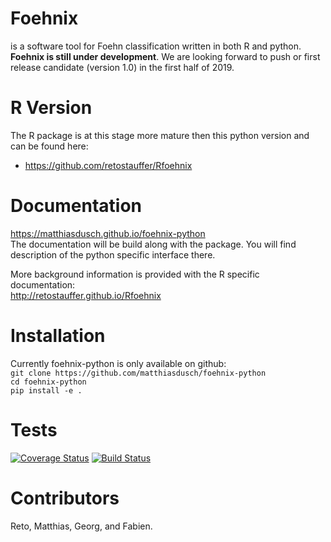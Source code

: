 # Foehnix
is a software tool for Foehn classification written in both R and python.
**Foehnix is still under development**.
We are looking forward to push or first release candidate (version 1.0) in the
first half of 2019.

# R Version
The R package is at this stage more mature then this python version and can be found here:
- https://github.com/retostauffer/Rfoehnix

# Documentation
https://matthiasdusch.github.io/foehnix-python  
The documentation will be build along with the package. You will find
description of the python specific interface there.

More background information is provided with the R specific documentation:  
http://retostauffer.github.io/Rfoehnix  

# Installation
Currently foehnix-python is only available on github:  
`git clone https://github.com/matthiasdusch/foehnix-python`  
`cd foehnix-python`  
`pip install -e .`
 
# Tests
[![Coverage Status](https://coveralls.io/repos/github/matthiasdusch/foehnix-python/badge.svg?branch=master)](https://coveralls.io/github/matthiasdusch/foehnix-python?branch=master)
[![Build Status](https://travis-ci.com/matthiasdusch/foehnix-python.svg?branch=master)](https://travis-ci.com/matthiasdusch/foehnix-python)
 
# Contributors
Reto, Matthias, Georg, and Fabien.
